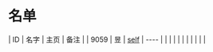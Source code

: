 
# 名单

|  ID    |  名字    |  主页    | 备注     |
| 9059 | 昱 | [self](9059.md) | ---- |
|      |      |      |      |
|      |      |      |      |


